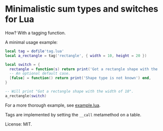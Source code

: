 # Minimalistic sum types and switches for Lua

How? With a tagging function.

A minimal usage example:

```lua
local tag = dofile'tag.lua'
local a_rectangle = tag('rectangle', { width = 10, height = 20 })

local switch = {
  rectangle = function(s) return print('Got a rectangle shape with the width of ' .. s.width) end,
  -- An optional default case.
  [false] = function() return print('Shape type is not known') end,
}

-- Will print "Got a rectangle shape with the width of 10".
a_rectangle(switch)
```

For a more thorough example, see [example.lua](example.lua).

Tags are implemented by setting the `__call` metamethod on a table.

License: MIT.

